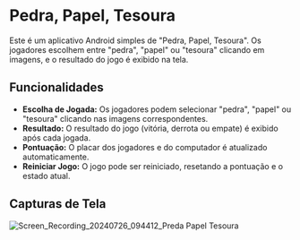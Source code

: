 # Pedra, Papel, Tesoura

Este é um aplicativo Android simples de "Pedra, Papel, Tesoura". Os jogadores escolhem entre "pedra", "papel" ou "tesoura" clicando em imagens, e o resultado do jogo é exibido na tela.

## Funcionalidades

- **Escolha de Jogada:** Os jogadores podem selecionar "pedra", "papel" ou "tesoura" clicando nas imagens correspondentes.
- **Resultado:** O resultado do jogo (vitória, derrota ou empate) é exibido após cada jogada.
- **Pontuação:** O placar dos jogadores e do computador é atualizado automaticamente.
- **Reiniciar Jogo:** O jogo pode ser reiniciado, resetando a pontuação e o estado atual.

## Capturas de Tela

![Screen_Recording_20240726_094412_Preda Papel Tesoura](https://github.com/user-attachments/assets/dbdbc4f2-68fc-4de0-b311-4aac1aabbc99)


